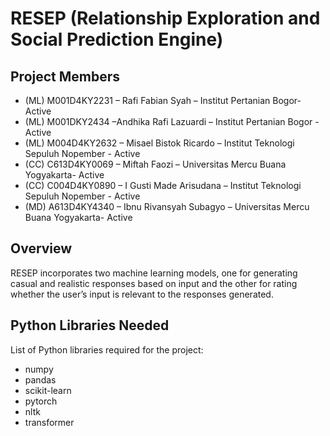 # RESEP (Relationship Exploration and Social Prediction Engine)

## Project Members
- (ML) M001D4KY2231 – Rafi Fabian Syah – Institut Pertanian Bogor- Active
- (ML) M001DKY2434 –Andhika Rafi Lazuardi – Institut Pertanian Bogor - Active
- (ML) M004D4KY2632 – Misael Bistok Ricardo – Institut Teknologi Sepuluh Nopember - Active
- (CC)  C613D4KY0069 – Miftah Faozi – Universitas Mercu Buana Yogyakarta- Active
- (CC) C004D4KY0890 – I Gusti Made Arisudana – Institut Teknologi Sepuluh Nopember - Active
- (MD) A613D4KY4340 – Ibnu Rivansyah Subagyo – Universitas Mercu Buana Yogyakarta- Active

## Overview
RESEP incorporates two machine learning models, one for generating casual and realistic responses based on input and the other for rating whether the user’s input is relevant to the responses generated.

## Python Libraries Needed
List of Python libraries required for the project:
- numpy
- pandas
- scikit-learn
- pytorch
- nltk
- transformer
